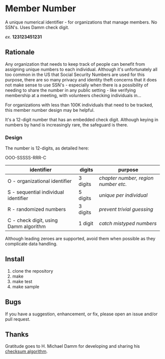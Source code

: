 # Member Number
A unique numerical identifier - for organizations that manage members. No SSN's. Uses Damm check digit.

*ex.* **123123451231**

## Rationale

Any organization that needs to keep track of people can benefit from assigning unique numbers to each individual. Although it's unfortunately all too common in the US that Social Security Numbers are used for this purpose, there are so many privacy and identity theft concerns that it does not make sense to use SSN's - especially when there is a possibility of needing to share the number in any public setting - like verifying membership at a meeting, with volunteers checking individuals in...

For organizations with less than 100K individuals that need to be tracked, this member number design may be helpful.

It's a 12-digit number that has an embedded check digit. Although keying in numbers by hand is increasingly rare, the safeguard is there.

### Design

The number is 12-digits, as detailed here:

OOO-SSSSS-RRR-C

|identifier|digits|purpose|
|---|---|---|
|O - organizational identifier|3 digits|*chapter number, region number etc.*|
|S - sequential individual identifier|5 digits|*unique per individual*|
|R - randomized numbers|3 digits|*prevent trivial guessing*|
|C - check digit, using Damm algorithm|1 digit|*catch mistyped numbers*|

Although leading zeroes are supported, avoid them when possible as they complicate data handling.

## Install

1. clone the repository
2. make
3. make test
4. make sample

## Bugs

If you have a suggestion, enhancement, or fix, please open an issue and/or pull request.

## Thanks

Gratitude goes to H. Michael Damm for developing and sharing his [checksum algorithm](https://en.wikipedia.org/wiki/Damm_algorithm).
